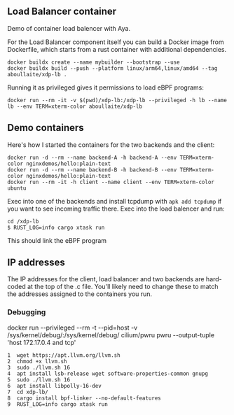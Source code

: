 ## Load Balancer container

Demo of container load balencer with Aya.

For the Load Balancer component itself you can build a Docker image from Dockerfile, which starts from a rust container with additional dependencies.

```
docker buildx create --name mybuilder --bootstrap --use
docker buildx build --push --platform linux/arm64,linux/amd64 --tag aboullaite/xdp-lb .
```
Running it as privileged gives it permissions to load eBPF programs:
```
docker run --rm -it -v $(pwd)/xdp-lb:/xdp-lb --privileged -h lb --name lb --env TERM=xterm-color aboullaite/xdp-lb
```
## Demo containers
Here's how I started the containers for the two backends and the client:
```
docker run -d --rm --name backend-A -h backend-A --env TERM=xterm-color nginxdemos/hello:plain-text
docker run -d --rm --name backend-B -h backend-B --env TERM=xterm-color nginxdemos/hello:plain-text
docker run --rm -it -h client --name client --env TERM=xterm-color ubuntu
```

Exec into one of the backends and install tcpdump with `apk add tcpdump` if you want to see incoming traffic there.
Exec into the load balencer and run:
```
cd /xdp-lb
$ RUST_LOG=info cargo xtask run
```
This should link the eBPF program
## IP addresses
The IP addresses for the client, load balancer and two backends are hard-coded at the top of the .c file. You'll likely need to change these to match the addresses assigned to the containers you run.

### Debugging
docker run --privileged --rm -t --pid=host -v /sys/kernel/debug/:/sys/kernel/debug/ cilium/pwru pwru --output-tuple 'host 172.17.0.4 and tcp'


    1  wget https://apt.llvm.org/llvm.sh
    2  chmod +x llvm.sh
    3  sudo ./llvm.sh 16
    4  apt install lsb-release wget software-properties-common gnupg
    5  sudo ./llvm.sh 16
    6  apt install libpolly-16-dev
    7  cd xdp-lb/
    8  cargo install bpf-linker --no-default-features
    9  RUST_LOG=info cargo xtask run